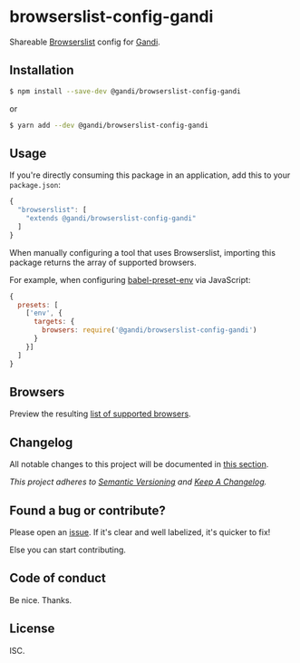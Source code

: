 # browserslist-config-gandi


Shareable [Browserslist](https://github.com/ai/browserslist) config for [Gandi](https://github.com/Gandi).


## Installation

``` sh
$ npm install --save-dev @gandi/browserslist-config-gandi
```
or

``` sh
$ yarn add --dev @gandi/browserslist-config-gandi
```


## Usage

If you're directly consuming this package in an application, add this to your `package.json`:

```js
{
  "browserslist": [
    "extends @gandi/browserslist-config-gandi"
  ]
}
```

When manually configuring a tool that uses Browserslist, importing this package returns the array of supported browsers.

For example, when configuring [babel-preset-env](https://github.com/babel/babel/tree/master/experimental/babel-preset-env) via JavaScript:

```js
{
  presets: [
    ['env', {
      targets: {
        browsers: require('@gandi/browserslist-config-gandi')
      }
    }]
  ]
}
```

## Browsers

Preview the resulting [list of supported browsers](http://browserl.ist/?q=%3E+1%25%2CLast+2+versions%2CIE+%3E%3D+10%2CEdge+%3E%3D+13%2CSafari+%3E%3D+6%2CiOS+%3E%3D+6%2CSamsung+%3E%3D+4).


## Changelog

All notable changes to this project will be documented in [this section](CHANGELOG.md).

*This project adheres to [Semantic Versioning](http://semver.org/) and [Keep A Changelog](http://keepachangelog.com/).*


## Found a bug or contribute?

Please open an [issue](https://github.com/Gandi/browserslist-config-gandi/issues). If it's clear and well labelized, it's quicker to fix!

Else you can start contributing.


## Code of conduct

Be nice. Thanks.


## License

ISC.

